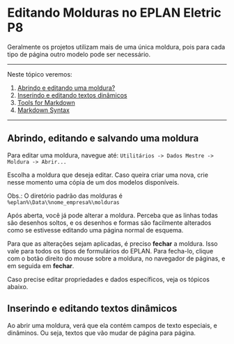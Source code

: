 # Editando Molduras no EPLAN Eletric P8

Geralmente os projetos utilizam mais de uma única moldura, pois para cada tipo de página outro modelo pode ser necessário.

*******
Neste tópico veremos:
 1. [Abrindo e editando uma moldura?](#editarmoldura)
 2. [Inserindo e editando textos dinâmicos](#textosdinamicos)
 3. [Tools for Markdown](#tools)
 4. [Markdown Syntax](#syntax)

*******

<div id='editarmoldura'/>  

## Abrindo, editando e salvando uma moldura

Para editar uma moldura, navegue até: `Utilitários -> Dados Mestre -> Moldura -> Abrir...`

Escolha a moldura que deseja editar. Caso queira criar uma nova, crie nesse momento uma cópia de um dos modelos disponíveis.

Obs.: O diretório padrão das molduras é `%eplan%\Data\%nome_empresa%\molduras`

Após aberta, você já pode alterar a moldura. Perceba que as linhas todas são desenhos soltos, e os desenhos e formas são facilmente alterados como se estivesse editando uma página normal de esquema.

Para que as alterações sejam aplicadas, é preciso **fechar** a moldura. Isso vale para todos os tipos de formulários do EPLAN. Para fecha-lo, clique com o botão direito do mouse sobre a moldura, no navegador de páginas, e em seguida em **fechar**.

Caso precise editar propriedades e dados específicos, veja os tópicos abaixo.


<div id='textosdinamicos'/> 

## Inserindo e editando textos dinâmicos

Ao abrir uma moldura, verá que ela contém campos de texto especiais, e dinâminos. Ou seja, textos que vão mudar de página para página.

